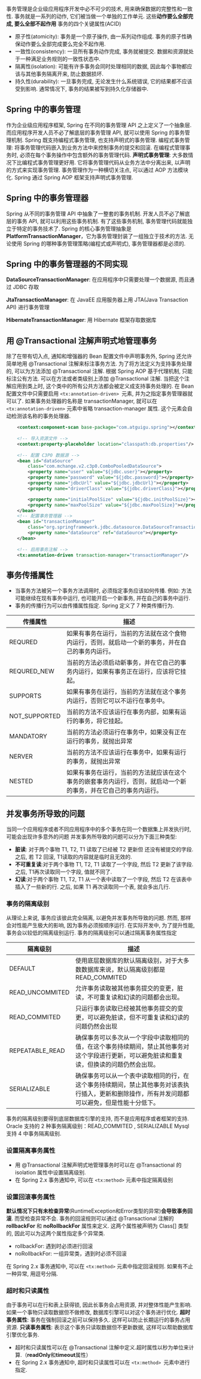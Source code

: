 事务管理是企业级应用程序开发中必不可少的技术,  用来确保数据的完整性和一致性. 
事务就是一系列的动作, 它们被当做一个单独的工作单元. 这些**动作要么全部完成, 要么全部不起作用**
事务的四个关键属性(ACID)

- 原子性(atomicity): 事务是一个原子操作, 由一系列动作组成. 事务的原子性确保动作要么全部完成要么完全不起作用.
- 一致性(consistency): 一旦所有事务动作完成, 事务就被提交. 数据和资源就处于一种满足业务规则的一致性状态中.
- 隔离性(isolation): 可能有许多事务会同时处理相同的数据, 因此每个事物都应该与其他事务隔离开来, 防止数据损坏.
- 持久性(durability): 一旦事务完成, 无论发生什么系统错误, 它的结果都不应该受到影响. 通常情况下, 事务的结果被写到持久化存储器中.

## Spring 中的事务管理

作为企业级应用程序框架, Spring 在不同的事务管理 API 之上定义了一个抽象层. 而应用程序开发人员不必了解底层的事务管理 API, 就可以使用 Spring 的事务管理机制.
Spring 既支持编程式事务管理, 也支持声明式的事务管理. 
编程式事务管理: 将事务管理代码嵌入到业务方法中来控制事务的提交和回滚. 在编程式管理事务时, 必须在每个事务操作中包含额外的事务管理代码. 
**声明式事务管理**: 大多数情况下比编程式事务管理更好用. 它将事务管理代码从业务方法中分离出来, 以声明的方式来实现事务管理. 事务管理作为一种横切关注点, 可以通过 AOP 方法模块化. Spring 通过 Spring AOP 框架支持声明式事务管理.



## Spring 中的事务管理器

Spring 从不同的事务管理 API 中抽象了一整套的事务机制. 开发人员不必了解底层的事务 API, 就可以利用这些事务机制. 有了这些事务机制, 事务管理代码就能独立于特定的事务技术了.
Spring 的核心事务管理抽象是 **PlatformTransactionManager**，它为事务管理封装了一组独立于技术的方法. 无论使用 Spring 的哪种事务管理策略(编程式或声明式), 事务管理器都是必须的.



## Spring 中的事务管理器的不同实现

**DataSourceTransactionManager**: 在应用程序中只需要处理一个数据源, 而且通过 JDBC 存取

**JtaTransactionManager**: 在 JavaEE 应用服务器上用 JTA(Java Transaction API) 进行事务管理

**HibernateTransactionManager**: 用 Hibernate 框架存取数据库



##  用 @Transactional 注解声明式地管理事务

除了在带有切入点, 通知和增强器的 Bean 配置文件中声明事务外, Spring 还允许简单地用 @Transactional 注解来标注事务方法. 
为了将方法定义为支持事务处理的, 可以为方法添加 @Transactional 注解. 根据 Spring AOP 基于代理机制, 只能标注公有方法.
可以在方法或者类级别上添加 @Transactional 注解. 当把这个注解应用到类上时, 这个类中的所有公共方法都会被定义成支持事务处理的. 
在 Bean 配置文件中只需要启用 ```<tx:annotation-driven> ```元素, 并为之指定事务管理器就可以了. 
如果事务处理器的名称是 transactionManager, 就可以在```<tx:annotation-driven>``` 元素中省略 transaction-manager 属性. 这个元素会自动检测该名称的事务处理器.

```xml
	<context:component-scan base-package="com.atguigu.spring"></context:component-scan>
	
	<!-- 导入资源文件 -->
	<context:property-placeholder location="classpath:db.properties"/>
	
	<!-- 配置 C3P0 数据源 -->
	<bean id="dataSource"
		class="com.mchange.v2.c3p0.ComboPooledDataSource">
		<property name="user" value="${jdbc.user}"></property>
		<property name="password" value="${jdbc.password}"></property>
		<property name="jdbcUrl" value="${jdbc.jdbcUrl}"></property>
		<property name="driverClass" value="${jdbc.driverClass}"></property>

		<property name="initialPoolSize" value="${jdbc.initPoolSize}"></property>
		<property name="maxPoolSize" value="${jdbc.maxPoolSize}"></property>
	</bean>
	<!-- 配置事务管理器 -->
	<bean id="transactionManager" 
		class="org.springframework.jdbc.datasource.DataSourceTransactionManager">
		<property name="dataSource" ref="dataSource"></property>
	</bean>
	
	<!-- 启用事务注解 -->
	<tx:annotation-driven transaction-manager="transactionManager"/>
```



## 事务传播属性

- 当事务方法被另一个事务方法调用时, 必须指定事务应该如何传播. 例如: 方法可能继续在现有事务中运行, 也可能开启一个新事务, 并在自己的事务中运行.
- 事务的传播行为可以由传播属性指定. Spring 定义了 7  种类传播行为.

| 传播属性      | 描述                                                         |
| ------------- | ------------------------------------------------------------ |
| REQURED       | 如果有事务在运行，当前的方法就在这个食物内运行，否则，就启动一个新的事务，并在自己的事务内运行。 |
| REQURED_NEW   | 当前的方法必须启动新事务，并在它自己的事务内运行，如果有事务正在运行，应该将它挂起。 |
| SUPPORTS      | 如果有事务在运行，当前的方法就在这个事务内运行，否则它可以不运行在事务中。 |
| NOT_SUPPORTED | 当前的方法不应该运行在事务内部，如果有运行的事务，将它挂起。 |
| MANDATORY     | 当前的方法必须运行在事务中，如果没有正在运行的事务，就抛出异常 |
| NERVER        | 当前的方法不应该运行在事务中，如果有运行的事务，就抛出异常   |
| NESTED        | 如果有事务在运行，当前的方法就应该在这个事务的嵌套事务内运行，否则，就启动一个新的事务，并在它自己的事务内运行。 |



## 并发事务所导致的问题

当同一个应用程序或者不同应用程序中的多个事务在同一个数据集上并发执行时, 可能会出现许多意外的问题
并发事务所导致的问题可以分为下面三种类型:

- **脏读**: 对于两个事物 T1, T2, T1  读取了已经被 T2 更新但 还没有被提交的字段. 之后, 若 T2 回滚, T1读取的内容就是临时且无效的.
- **不可重复读**:对于两个事物 T1, T2, T1  读取了一个字段, 然后 T2 更新了该字段. 之后, T1再次读取同一个字段, 值就不同了.
- **幻读**:对于两个事物 T1, T2, T1  从一个表中读取了一个字段, 然后 T2 在该表中插入了一些新的行. 之后, 如果 T1 再次读取同一个表, 就会多出几行.

### 事务的隔离级别

从理论上来说, 事务应该彼此完全隔离, 以避免并发事务所导致的问题. 然而, 那样会对性能产生极大的影响, 因为事务必须按顺序运行. 
在实际开发中, 为了提升性能, 事务会以较低的隔离级别运行.
事务的隔离级别可以通过隔离事务属性指定

| 隔离级别        | 描述                                                         |
| --------------- | ------------------------------------------------------------ |
| DEFAULT         | 使用底层数据库的默认隔离级别，对于大多数数据库来说，默认隔离级别都是READ_COMMITED |
| READ_UNCOMMITED | 允许事务读取被其他事务提交的变更，脏读，不可重复读和幻读的问题都会出现。 |
| READ_COMMITED   | 只运行事务读取已经被其他事务提交的变更，可以避免脏读，但不可重复读和幻读的问题仍然会出现 |
| REPEATABLE_READ | 确保事务可以多次从一个字段中读取相同的值，在这个事务持续期间，禁止其他事务对这个字段进行更新，可以避免脏读和重复读，但换读的问题仍然会出现。 |
| SERIALIZABLE    | 确保事务可以从一个表中读取相同的行，在这个事务持续期间，禁止其他事务对该表执行插入，更新和删除操作，所有并发问题都可以避免，但是性能十分低下。 |



事务的隔离级别要得到底层数据库引擎的支持, 而不是应用程序或者框架的支持.
Oracle 支持的 2 种事务隔离级别：READ_COMMITED , SERIALIZABLE
Mysql 支持 4 中事务隔离级别.

### 设置隔离事务属性

- 用 @Transactional 注解声明式地管理事务时可以在 @Transactional 的 isolation 属性中设置隔离级别.
- 在 Spring 2.x 事务通知中, 可以在 ```<tx:method>``` 元素中指定隔离级别

### 设置回滚事务属性

**默认情况下只有未检查异常**(RuntimeException和Error类型的异常)**会导致事务回滚**. 而受检查异常不会.
事务的回滚规则可以通过 @Transactional 注解的 **rollbackFor** 和 **noRollbackFor** 属性来定义. 这两个属性被声明为 Class[] 类型的, 因此可以为这两个属性指定多个异常类.

- rollbackFor:  遇到时必须进行回滚
- noRollbackFor: 一组异常类，遇到时必须不回滚

在 Spring 2.x 事务通知中, 可以在 ```<tx:method>``` 元素中指定回滚规则. 如果有不止一种异常, 用逗号分隔.

### 超时和只读属性

由于事务可以在行和表上获得锁,  因此长事务会占用资源, 并对整体性能产生影响. 
如果一个事物只读取数据但不做修改, 数据库引擎可以对这个事务进行优化.
**超时事务属性**: 事务在强制回滚之前可以保持多久. 这样可以防止长期运行的事务占用资源.
**只读事务属性**: 表示这个事务只读取数据但不更新数据, 这样可以帮助数据库引擎优化事务.

- 超时和只读属性可以在 @Transactional 注解中定义.超时属性以秒为单位来计算.（**readOnly**和**timeout**属性）
- 在 Spring 2.x 事务通知中, 超时和只读属性可以在 ```<tx:method> ```元素中进行指定.